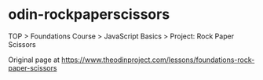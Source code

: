 # odin-rockpaperscissors

TOP > Foundations Course > JavaScript Basics > Project: Rock Paper Scissors

Original page at https://www.theodinproject.com/lessons/foundations-rock-paper-scissors
